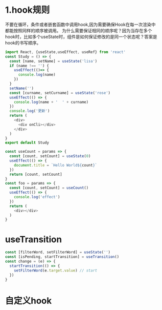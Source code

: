# 1.hook规则
不要在循环，条件或者嵌套函数中调用hook,因为需要确保Hook在每一次渲染中都能按照同样的顺序被调用。
为什么需要保证相同的顺序呢？因为当存在多个hook时，比如多个useState时，组件是如何保证修改的是同一个状态呢？答案是hook的书写顺序。
```js
import React, {useState,useEffect, useRef} from 'react'
const Study = () => {
  const [name, setName] = useState('lisa')
  if (name !== '') {
    useEffect(()=> {
      console.log(name)
    })
  }
  setName('')
  const [curname, setCurname] = useState('rose')
  useEffect(() => {
    console.log(name + '  ' + curname)
  })
  console.log('更新')
  return (
    <div>
      <div onCli></div>
    </div>
  )
}
export default Study
```
```js
const useCount = params => {
  const [count, setCount] = useState(0)
  useEffect(() => {
    document.title = `Hello World${count}`
  })
  return [count, setCount]
}
const foo = params => {
  const [count, setCount] = useCount()
  useEffect(() => {
    console.log('effect')
  })
  return (
    <div></div>
  )
}
```
# useTransition
```js
const [filterWord, setFilterWord] = useState('')
const [isPending, startTransition] = useTransition()
const change = (e) => {
  startTransition(() => {
    setFilterWord(e.target.value) // start
  })
}
```
# 自定义hook
